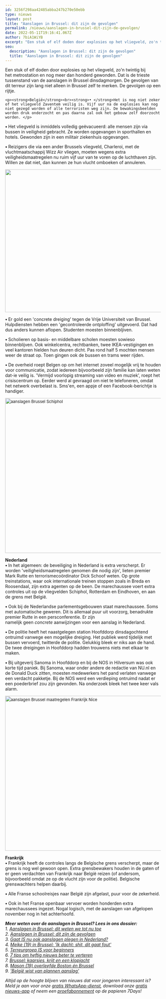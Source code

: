 ```yaml
---
id: 3256f298aa42485abba247b270e50ebb
type: nieuws
layout: post
title: "Aanslagen in Brussel: dit zijn de gevolgen"
permalink: /nieuws/aanslagen-in-brussel-dit-zijn-de-gevolgen/
date: 2022-05-11T19:16:41.067Z
author: 7biA1WiYB
excerpt: "Een stuk of elf doden door explosies op het vliegveld, zo'n twintig bij het metrostation en nog meer dan honderd gewonden. Dat is de trieste tussenstand van de aanslagen in Brussel dinsdagmorgen. De gevolgen van dit terreur zijn lang niet alleen in Brussel zelf te merken. De gevolgen op een rijtje.  "
seo:
  description: "Aanslagen in Brussel: dit zijn de gevolgen"
  title: "Aanslagen in Brussel: dit zijn de gevolgen"
---
```

Een stuk of elf doden door explosies op het vliegveld, zo'n twintig bij het metrostation en nog meer dan honderd gewonden. Dat is de trieste tussenstand van de aanslagen in Brussel dinsdagmorgen. De gevolgen van dit terreur zijn lang niet alleen in Brussel zelf te merken. De gevolgen op een rijtje.  

    <p><strong>België</strong><br><strong>• </strong>Het is nog niet zeker of het vliegveld Zaventem veilig is. Vijf uur na de explosies kan nog niet gezegd worden of alle terroristen weg zijn. De bewakingsbeelden worden druk onderzocht en pas daarna zal ook het gebouw zelf doorzocht worden. </p>
<p><strong>• </strong>Het vliegveld is inmiddels volledig geëvacueerd: alle mensen zijn via bussen in veiligheid gebracht. Ze worden opgevangen in sporthallen en hotels. Gewonden zijn in een militair ziekenhuis opgevangen. </p>
<p><strong>• </strong>Reizigers die via een ander Brussels vliegveld, Charleroi, met de vluchtmaatschappij Wizz Air vliegen, moeten wegens extra veiligheidsmaatregelen nu ruim vijf uur van te voren op de luchthaven zijn. Willen ze dat niet, dan kunnen ze hun vlucht omboeken of annuleren.</p>
<p><div class="media media-element-container media-default"><div id="file-17097" class="file file-image file-image-jpeg">

        
  
  <div class="content">
    <img title="Beeld: AFP" height="816" width="1504" style="height: 461px; width: 850px;" class="media-element file-default" src="https://7dagen.netlify.app/sites/default/files/ANP-43065700.jpg" alt="">  </div>

  
</div>
</div>
<p><strong>• </strong>Er gold een 'concrete dreiging' tegen de Vrije Universiteit van Brussel. Hulpdiensten hebben een 'gecontroleerde ontploffing' uitgevoerd. Dat had dus anders kunnen aflopen. Studenten moesten binnenbljiven. </p>
<p><strong>• </strong>Scholieren op basis- en middelbare scholen moesten sowieso binnenblijven. Ook winkelcentra, rechtbanken, twee IKEA-vestigingen en veel kantoren hielden hun deuren dicht. Pas rond half 5 mochten mensen weer de straat op. Toen gingen ook de bussen en trams weer rijden.</p>
<p><strong>• </strong>De overheid roept Belgen op om het internet zoveel mogelijk vrij te houden voor communicatie, zodat iedereen bijvoorbeeld zijn familie kan laten weten dat-ie veilig is. 'Vermijd voorlopig streaming van video en muziek', roept het crisiscentrum op. Eerder werd al gevraagd om niet te telefoneren, omdat het netwerk overbelast is. Sms'en, een appje of een Facebook-berichtje is handiger.​</p>
<p><div class="media media-element-container media-default"><div id="file-17093" class="file file-image file-image-png">

        
  
  <div class="content">
    <img alt="aanslagen Brussel Schiphol" title="Foto: ANP" height="500" width="850" style="line-height: 13.95pt; font-size: 13.008px;" class="media-element file-default" src="https://7dagen.netlify.app/sites/default/files/ANP-43063998.png">  </div>

  
</div>
</div>
<p><strong>Nederland</strong><br><strong>• ​</strong>In het algemeen: de beveiliging in Nederland is extra verscherpt. Er worden 'veiligheidsmaatregelen genomen die nodig zijn', lieten premier Mark Rutte en terrorismecoördinator Dick Schoof weten. Op grote treinstations, waar ook internationale treinen stoppen zoals in Breda en Roosendaal, zijn extra agenten op de been. De marechaussee voert extra controles uit op de vliegvelden Schiphol, Rotterdam en Eindhoven, en aan de grens met België.</p>
<p><strong>• </strong>Ook bij de Nederlandse parlementsgebouwen staat marechaussee. Soms met automatische geweren. Dit is allemaal puur uit voorzorg, benadrukte premier Rutte in een persconferentie. Er zijn namelijk geen <em>concrete</em> aanwijzingen voor een aanslag in Nederland. </p>
<p><strong>• </strong>De politie heeft het naastgelegen station Hoofddorp dinsdagochtend ontruimd vanwege een mogelijke dreiging. Het publiek werd tijdelijk met bussen vervoerd, twitterde de politie. Gelukkig bleek er niks aan de hand. De twee dreigingen in Hoofddorp hadden trouwens niets met elkaar te maken.</p>
<p><strong>• </strong>Bij uitgeverij Sanoma in Hoofddorp en bij de NOS in Hilversum was ook korte tijd paniek. Bij Sanoma, waar onder andere de redactie van NU.nl en de Donald Duck zitten, moesten medewerkers het pand verlaten vanwege een verdacht pakketje. Bij de NOS werd een verdieping ontruimd nadat er een poederbrief zou zijn gevonden. Na onderzoek bleek het twee keer vals alarm.</p>
<p><div class="media media-element-container media-default"><div id="file-17094" class="file file-image file-image-jpeg">

        
  
  <div class="content">
    <img alt="aanslagen Brussel maatregelen Frankrijk Nice" title="Foto: AFP" height="500" width="850" style="font-size: 13.008px; line-height: 1.538em;" class="media-element file-default" src="https://7dagen.netlify.app/sites/default/files/ANP-43068420.jpg">  </div>

  
</div>
</div>
<p><strong>​Frankrijk</strong><br><strong>• </strong>Frankrijk heeft de controles langs de Belgische grens verscherpt, maar de grens is nog wel gewoon open. Extra grensbewakers houden in de gaten of er geen verdachten van Frankrijk naar België reizen (of andersom, bijvoorbeeld omdat ze op de vlucht zijn voor de politie). Belgische grenswachters helpen daarbij. </p>
<p><strong>• </strong>Alle Franse schoolreisjes naar België zijn afgelast, puur voor de zekerheid.</p>
<p><strong>• </strong>Ook in het Franse openbaar vervoer worden honderden extra marechaussees ingezet. Nogal logisch, met de aanslagen van afgelopen november nog in het achterhoofd.</p>
<p><em><strong>Meer weten over de aanslagen in Brussel? Lees in ons dossier:</strong><br>1. <a href="https://7dagen.netlify.app/nieuws/aanslagen-brussel-dit-weten-we-tot-nu-toe">Aanslagen in Brussel: dit weten we tot nu toe</a><br>2. <a href="https://7dagen.netlify.app/nieuws/aanslagen-brussel-dit-zijn-de-gevolgen">Aanslagen in Brussel: dit zijn de gevolgen</a><br>3. <a href="https://7dagen.netlify.app/nieuws/gaat-ook-aanslagen-plegen-nederland">Gaat IS nu ook aanslagen plegen in Nederland?</a><br>4. <a href="https://7dagen.netlify.app/nieuws/meike-19-brussel-ik-dacht-shit-dit-gaat-fout">Meike (19) in Brussel: 'Ik dacht: shit, dit gaat fout'</a><br>5. <a href="https://7dagen.netlify.app/nieuws/terreurgroep-voor-beginners">Terreurgroep IS voor beginners</a></em><br><em>6. <a href="https://7dagen.netlify.app/nieuws/7-tips-om-heftig-nieuws-beter-te-verteren">7 tips om heftig nieuws beter te verteren</a><br>7. <a href="https://7dagen.netlify.app/nieuws/brussel-kaarsjes-krijt-en-een-klopjacht">Brussel: kaarsjes, krijt en een klopjacht</a><br>8. <a href="https://7dagen.netlify.app/nieuws/mason-19-overleefde-boston-%C3%A9n-brussel">Mason (19) overleefde Boston én Brussel</a><br>9. <a href="https://7dagen.netlify.app/nieuws/belgi%C3%AB-wist-van-plannen-aanslag">'België wist van plannen aanslag'</a></em></p>
<p><em>Altijd op de hoogte blijven van nieuws dat voor jongeren interessant is? Meld je aan voor onze <a href="https://7dagen.netlify.app/whatsapp">gratis WhatsApp-dienst</a>, download onze <a href="https://7dagen.netlify.app/app">gratis nieuws-app</a> of neem een <a href="https://7dagen.netlify.app/abonnement">proefabonnement</a> op de papieren 7Days!</em></p>  
